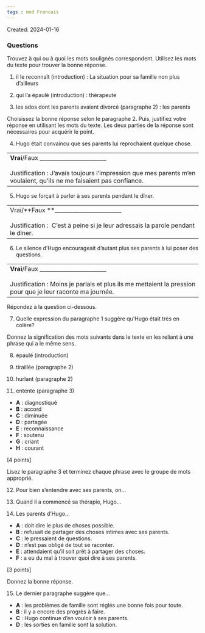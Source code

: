 ```yaml
---
tags : mod Francais
---
```

Created: 2024-01-16

### Questions

Trouvez à qui ou à quoi les mots soulignés correspondent. Utilisez les mots du texte pour trouver la bonne réponse.

1. il le reconnaît (introduction) : La situation pour sa famille non plus d’ailleurs

2. qui l’a épaulé (introduction) : thérapeute

3. les ados dont les parents avaient divorcé (paragraphe 2) : les parents

Choisissez la bonne réponse selon le paragraphe 2. Puis, justifiez votre réponse en utilisant les mots du texte. Les deux parties de la réponse sont nécessaires pour acquérir le point.

4. Hugo était convaincu que ses parents lui reprochaient quelque chose.

|   |
|---|
|**Vrai**/Faux ________________________<br><br>Justification : J’avais toujours l’impression que mes parents m’en voulaient, qu’ils ne me faisaient pas confiance. |

5. Hugo se forçait à parler à ses parents pendant le dîner.

|   |
|---|
|Vrai/**Faux **________________________<br><br>Justification :   C’est à peine si je leur adressais la parole pendant le dîner. |

6. Le silence d’Hugo encourageait d’autant plus ses parents à lui poser des questions.

|   |
|---|
|**Vrai**/Faux ________________________<br><br>Justification : Moins je parlais et plus ils me mettaient la pression pour que je leur raconte ma journée. |

Répondez à la question ci-dessous.

7. Quelle expression du paragraphe 1 suggère qu’Hugo était très en colère?


Donnez la signification des mots suivants dans le texte en les reliant à une phrase qui a le même sens.

8. épaulé (introduction)

9. tiraillée (paragraphe 2)

10. hurlant (paragraphe 2)

11. entente (paragraphe 3)

- **A** : diagnostiqué
- **B** : accord
- **C** : diminuée
- **D** : partagée
- **E** : reconnaissance
- **F** : soutenu
- **G** : criant
- **H** : courant

[4 points]

Lisez le paragraphe 3 et terminez chaque phrase avec le groupe de mots approprié.

12. Pour bien s’entendre avec ses parents, on…

13. Quand il a commencé sa thérapie, Hugo…

14. Les parents d’Hugo…

- **A** : doit dire le plus de choses possible.
- **B** : refusait de partager des choses intimes avec ses parents.
- **C** : le pressaient de questions.
- **D** : n’est pas obligé de tout se raconter.
- **E** : attendaient qu’il soit prêt à partager des choses.
- **F** : a eu du mal à trouver quoi dire à ses parents.

[3 points]

Donnez la bonne réponse.

15. Le dernier paragraphe suggère que…

- **A** : les problèmes de famille sont réglés une bonne fois pour toute.
- **B** : il y a encore des progrès à faire.
- **C** : Hugo continue d’en vouloir à ses parents.
- **D** : les sorties en famille sont la solution.